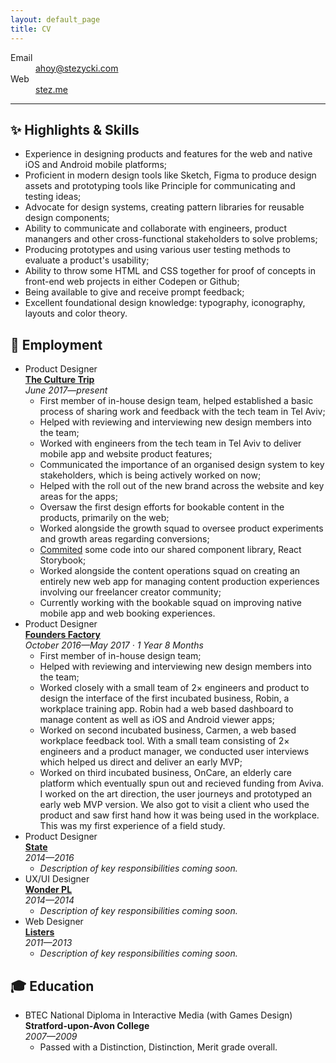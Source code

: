 ```yaml
---
layout: default_page
title: CV
---
```

<div class="text-col">
  <dl>
    <dt>Email</dt>
      <dd><a href="mailto:ahoy@stezycki.com" title="Any questions? Send me an email.">ahoy@stezycki.com</a></dd>
    <dt>Web</dt>
      <dd><a href="https://stez.me" title="More details on my site.">stez.me</a></dd>
    <!-- <dt>Phone</dt>
      <dd><a href="tel:+447595354026" title="Have ideas you think I might want to hear? Let's talk.">+44 7595 354026</a></dd> -->
  </dl>
  <hr class="rule  rule--ornament  rule--signin" data-ornament="&times;">
  <h2><span class="dont-print">✨ </span>Highlights <span class="amp">&amp;</span> Skills</h2>
  <ul>
    <li>Experience in designing products and features for the web and native iOS and Android mobile platforms;</li>
    <li>Proficient in modern design tools like Sketch, Figma to produce design assets and prototyping tools like Principle for communicating and testing ideas;</li>
    <li>Advocate for design systems, creating pattern libraries for reusable design components;</li>
    <li>Ability to communicate and collaborate with engineers, product manangers and other cross-functional stakeholders to solve problems;</li>
    <li>Producing prototypes and using various user testing methods to evaluate a product's usability;</li>
    <li>Ability to throw some HTML and CSS together for proof of concepts in front-end web projects in either Codepen or Github;</li>
    <li>Being available to give and receive prompt feedback;</li>
    <li>Excellent foundational design knowledge: typography, iconography, layouts and color theory.</li>
  </ul>
  <h2><span class="dont-print">💼 </span>Employment</h2>
  <ul>
    <li>
      Product Designer<br>
      <a href="https://theculturetrip.com" title="Location based inspiration and culture from all around the globe."><b>The Culture Trip</b></a><br>
      <em>June 2017&mdash;present</em>
      <ul>
        <li>First member of in-house design team, helped established a basic process of sharing work and feedback with the tech team in Tel Aviv;</li>
        <li>Helped with reviewing and interviewing new design members into the team;</li>
        <li>Worked with engineers from the tech team in Tel Aviv to deliver mobile app and website product features;</li>
        <li>Communicated the importance of an organised design system to key stakeholders, which is being actively worked on now;</li>
        <li>Helped with the roll out of the new brand across the website and key areas for the apps;</li>
        <li>Oversaw the first design efforts for bookable content in the products, primarily on the web;</li>
        <li>Worked alongside the growth squad to oversee product experiments and growth areas regarding conversions;</li>
        <li><a href="https://github.com/culture-trip/culturetrip-ui/pull/162" title="Pull request of committed code.">Commited</a> some code into our shared component library, React Storybook;</li>
        <li>Worked alongside the content operations squad on creating an entirely new web app for managing content production experiences involving our freelancer creator community;</li>
        <li>Currently working with the bookable squad on improving native mobile app and web booking experiences.</li>
      </ul>
    </li>
    <li>
      Product Designer<br>
      <a href="https://foundersfactory.com" title="A Corporate backed incubator and accelerator."><b>Founders Factory</b></a><br>
      <em>October 2016&mdash;May 2017 &middot; 1 Year 8 Months</em>
      <ul>
        <li>First member of in-house design team;</li>
        <li>Helped with reviewing and interviewing new design members into the team;</li>
        <li>Worked closely with a small team of 2&times; engineers and product to design the interface of the first incubated business, Robin, a workplace training app. Robin had a web based dashboard to manage content as well as iOS and Android viewer apps;</li>
        <li>Worked on second incubated business, Carmen, a web based workplace feedback tool. With a small team consisting of 2&times; engineers and a product manager, we conducted user interviews which helped us direct and deliver an early MVP;</li>
        <li>Worked on third incubated business, OnCare, an elderly care platform which eventually spun out and recieved funding from Aviva. I worked on the art direction, the user journeys and prototyped an early web MVP version. We also got to visit a client who used the product and saw first hand how it was being used in the workplace. This was my first experience of a field study.</li>
      </ul>
    </li>
    <li>
      Product Designer<br>
      <a href="https://state.com" title="Share what you think with people who have the same passions."><b>State</b></a><br>
      <em>2014&mdash;2016</em>
      <ul>
        <li><i>Description of key responsibilities coming soon.</i></li>
      </ul>
    </li>
    <li>UX/UI Designer<br>
      <a href="https://twitter.com/wearewonderpl" title="Watch and share what matters."><b>Wonder PL</b></a><br>
      <em>2014&mdash;2014</em>
      <ul>
        <li><i>Description of key responsibilities coming soon.</i></li>
      </ul>
    </li>
    <li>Web Designer<br>
      <a href="https://listers.co.uk" title="The largest privately owned car dealership in the UK"><b>Listers</b></a><br>
      <em>2011&mdash;2013</em>
      <ul>
        <li><i>Description of key responsibilities coming soon.</i></li>
      </ul>
    </li>
  </ul>
  <h2><span class="dont-print">🎓 </span>Education</h2>
  <ul>
    <li>
      BTEC National Diploma in Interactive Media (with Games Design)<br>
      <b>Stratford-upon-Avon College</b><br>
      <em>2007&mdash;2009</em>
      <ul>
        <li>Passed with a Distinction, Distinction, Merit grade overall.</li>
      </ul>
    </li>
  </ul>
</div>